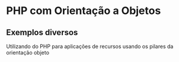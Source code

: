 # PHP com Orientação a Objetos

## Exemplos diversos

Utilizando do PHP para aplicações de recursos usando os pilares da orientação objeto

